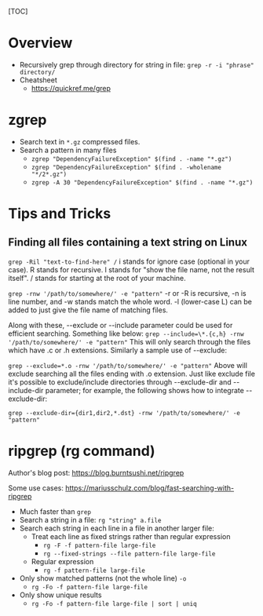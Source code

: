 [TOC]

# Overview

- Recursively grep through directory for string in file: `grep -r -i "phrase" directory/`
- Cheatsheet
    + https://quickref.me/grep

# zgrep

- Search text in `*.gz` compressed files.
- Search a pattern in many files
    + `zgrep "DependencyFailureException" $(find . -name "*.gz")`
    + `zgrep "DependencyFailureException" $(find . -wholename "*/2*.gz")`
    + `zgrep -A 30 "DependencyFailureException" $(find . -name "*.gz")`

# Tips and Tricks

## Finding all files containing a text string on Linux

`grep -Ril "text-to-find-here" /`
	i stands for ignore case (optional in your case).
	R stands for recursive.
	l stands for "show the file name, not the result itself".
	/ stands for starting at the root of your machine.

`grep -rnw '/path/to/somewhere/' -e "pattern"`
-r or -R is recursive,
-n is line number, and
-w stands match the whole word.
-l (lower-case L) can be added to just give the file name of matching files.

Along with these, --exclude or --include parameter could be used for efficient searching. Something like below:
`grep --include=\*.{c,h} -rnw '/path/to/somewhere/' -e "pattern"`
This will only search through the files which have .c or .h extensions. Similarly a sample use of --exclude:

`grep --exclude=*.o -rnw '/path/to/somewhere/' -e "pattern"`
Above will exclude searching all the files ending with .o extension. Just like exclude file it's possible to exclude/include directories through --exclude-dir and --include-dir parameter; for example, the following shows how to integrate --exclude-dir:

`grep --exclude-dir={dir1,dir2,*.dst} -rnw '/path/to/somewhere/' -e "pattern"`

# ripgrep (rg command)

Author's blog post: https://blog.burntsushi.net/ripgrep

Some use cases: https://mariusschulz.com/blog/fast-searching-with-ripgrep

- Much faster than `grep`
- Search a string in a file: `rg "string" a.file`
- Search each string in each line in a file in another larger file:
    + Treat each line as fixed strings rather than regular expression
        * `rg -F -f pattern-file large-file`
        * `rg --fixed-strings --file pattern-file large-file`
    + Regular expression
        * `rg -f pattern-file large-file`
- Only show matched patterns (not the whole line) `-o`
    + `rg -Fo -f pattern-file large-file`
- Only show unique results
    + `rg -Fo -f pattern-file large-file | sort | uniq`
